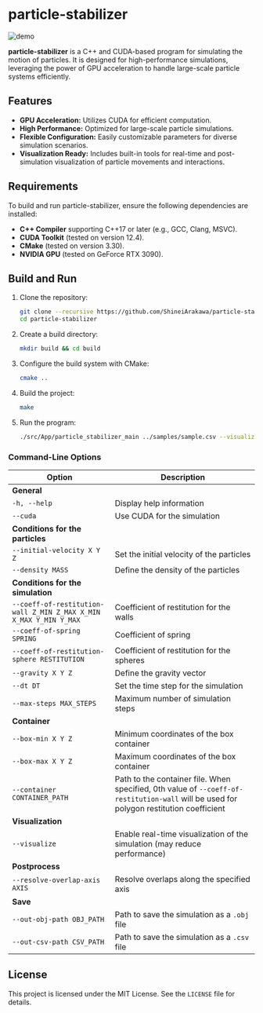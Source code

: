 # particle-stabilizer

![demo](assets/demo.gif)

**particle-stabilizer** is a C++ and CUDA-based program for simulating the motion of particles. It is designed for high-performance simulations, leveraging the power of GPU acceleration to handle large-scale particle systems efficiently.

## Features

- **GPU Acceleration:** Utilizes CUDA for efficient computation.
- **High Performance:** Optimized for large-scale particle simulations.
- **Flexible Configuration:** Easily customizable parameters for diverse simulation scenarios.
- **Visualization Ready:** Includes built-in tools for real-time and post-simulation visualization of particle movements and interactions.

## Requirements

To build and run particle-stabilizer, ensure the following dependencies are installed:

- **C++ Compiler** supporting C++17 or later (e.g., GCC, Clang, MSVC).
- **CUDA Toolkit** (tested on version 12.4).
- **CMake** (tested on version 3.30).
- **NVIDIA GPU** (tested on GeForce RTX 3090).

## Build and Run

1. Clone the repository:
   ```bash
   git clone --recursive https://github.com/ShineiArakawa/particle-stabilizer
   cd particle-stabilizer
   ```

2. Create a build directory:
   ```bash
   mkdir build && cd build
   ```

3. Configure the build system with CMake:
   ```bash
   cmake ..
   ```

4. Build the project:
   ```bash
   make
   ```

5. Run the program:
   ```bash
   ./src/App/particle_stabilizer_main ../samples/sample.csv --visualize
   ```

### Command-Line Options

| Option                                                            | Description                                                                                                                             |
| ----------------------------------------------------------------- | --------------------------------------------------------------------------------------------------------------------------------------- |
| **General**                                                       |                                                                                                                                         |
| `-h, --help`                                                      | Display help information                                                                                                                |
| `--cuda`                                                          | Use CUDA for the simulation                                                                                                             |
| **Conditions for the particles**                                  |                                                                                                                                         |
| `--initial-velocity X Y Z`                                        | Set the initial velocity of the particles                                                                                               |
| `--density MASS`                                                  | Define the density of the particles                                                                                                     |
| **Conditions for the simulation**                                 |                                                                                                                                         |
| `--coeff-of-restitution-wall Z_MIN Z_MAX X_MIN X_MAX Y_MIN Y_MAX` | Coefficient of restitution for the walls                                                                                                |
| `--coeff-of-spring SPRING`                                        | Coefficient of spring                                                                                                                   |
| `--coeff-of-restitution-sphere RESTITUTION`                       | Coefficient of restitution for the spheres                                                                                              |
| `--gravity X Y Z`                                                 | Define the gravity vector                                                                                                               |
| `--dt DT`                                                         | Set the time step for the simulation                                                                                                    |
| `--max-steps MAX_STEPS`                                           | Maximum number of simulation steps                                                                                                      |
| **Container**                                                     |                                                                                                                                         |
| `--box-min X Y Z`                                                 | Minimum coordinates of the box container                                                                                                |
| `--box-max X Y Z`                                                 | Maximum coordinates of the box container                                                                                                |
| `--container CONTAINER_PATH`                                      | Path to the container file. When specified, 0th value of `--coeff-of-restitution-wall` will be used for polygon restitution coefficient |
| **Visualization**                                                 |                                                                                                                                         |
| `--visualize`                                                     | Enable real-time visualization of the simulation (may reduce performance)                                                               |
| **Postprocess**                                                   |                                                                                                                                         |
| `--resolve-overlap-axis AXIS`                                     | Resolve overlaps along the specified axis                                                                                               |
| **Save**                                                          |                                                                                                                                         |
| `--out-obj-path OBJ_PATH`                                         | Path to save the simulation as a `.obj` file                                                                                            |
| `--out-csv-path CSV_PATH`                                         | Path to save the simulation as a `.csv` file                                                                                            |

## License

This project is licensed under the MIT License. See the `LICENSE` file for details.
